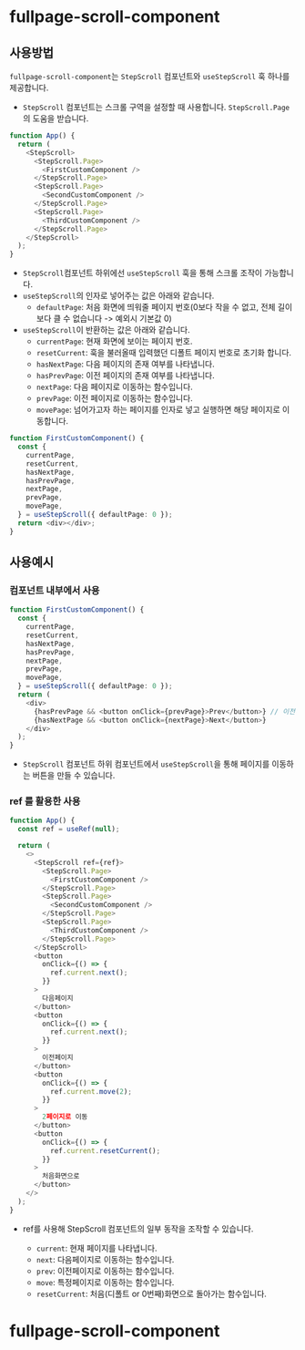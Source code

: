 # fullpage-scroll-component

## **사용방법**

`fullpage-scroll-component`는 `StepScroll` 컴포넌트와 `useStepScroll` 훅 하나를 제공합니다.

- `StepScroll` 컴포넌트는 스크롤 구역을 설정할 때 사용합니다. `StepScroll.Page`의 도움을 받습니다.

```typescript
function App() {
  return (
    <StepScroll>
      <StepScroll.Page>
        <FirstCustomComponent />
      </StepScroll.Page>
      <StepScroll.Page>
        <SecondCustomComponent />
      </StepScroll.Page>
      <StepScroll.Page>
        <ThirdCustomComponent />
      </StepScroll.Page>
    </StepScroll>
  );
}
```

- `StepScroll`컴포넌트 하위에선 `useStepScroll` 훅을 통해 스크롤 조작이 가능합니다.
- `useStepScroll`의 인자로 넣어주는 값은 아래와 같습니다.
  - `defaultPage`: 처음 화면에 띄워줄 페이지 번호(0보다 작을 수 없고, 전체 길이보다 클 수 없습니다 -> 예외시 기본값 0)
- `useStepScroll`이 반환하는 값은 아래와 같습니다.
  - `currentPage`: 현재 화면에 보이는 페이지 번호.
  - `resetCurrent`: 훅을 불러올때 입력했던 디폴트 페이지 번호로 초기화 합니다.
  - `hasNextPage`: 다음 페이지의 존재 여부를 나타냅니다.
  - `hasPrevPage`: 이전 페이지의 존재 여부를 나타냅니다.
  - `nextPage`: 다음 페이지로 이동하는 함수입니다.
  - `prevPage`: 이전 페이지로 이동하는 함수입니다.
  - `movePage`: 넘어가고자 하는 페이지를 인자로 넣고 실행하면 해당 페이지로 이동합니다.

```typescript
function FirstCustomComponent() {
  const {
    currentPage,
    resetCurrent,
    hasNextPage,
    hasPrevPage,
    nextPage,
    prevPage,
    movePage,
  } = useStepScroll({ defaultPage: 0 });
  return <div></div>;
}
```

## **사용예시**

### 컴포넌트 내부에서 사용

```typescript
function FirstCustomComponent() {
  const {
    currentPage,
    resetCurrent,
    hasNextPage,
    hasPrevPage,
    nextPage,
    prevPage,
    movePage,
  } = useStepScroll({ defaultPage: 0 });
  return (
    <div>
      {hasPrevPage && <button onClick={prevPage}>Prev</button>} // 이전 페이지ㅣ
      {hasNextPage && <button onClick={nextPage}>Next</button>}
    </div>
  );
}
```

- `StepScroll` 컴포넌트 하위 컴포넌트에서 `useStepScroll`을 통해 페이지를 이동하는 버튼을 만들 수 있습니다.

### ref 를 활용한 사용

```typescript
function App() {
  const ref = useRef(null);

  return (
    <>
      <StepScroll ref={ref}>
        <StepScroll.Page>
          <FirstCustomComponent />
        </StepScroll.Page>
        <StepScroll.Page>
          <SecondCustomComponent />
        </StepScroll.Page>
        <StepScroll.Page>
          <ThirdCustomComponent />
        </StepScroll.Page>
      </StepScroll>
      <button
        onClick={() => {
          ref.current.next();
        }}
      >
        다음페이지
      </button>
      <button
        onClick={() => {
          ref.current.next();
        }}
      >
        이전페이지
      </button>
      <button
        onClick={() => {
          ref.current.move(2);
        }}
      >
        2페이지로 이동
      </button>
      <button
        onClick={() => {
          ref.current.resetCurrent();
        }}
      >
        처음화면으로
      </button>
    </>
  );
}
```

- ref를 사용해 StepScroll 컴포넌트의 일부 동작을 조작할 수 있습니다.

  - `current`: 현재 페이지를 나타냅니다.
  - `next`: 다음페이지로 이동하는 함수입니다.
  - `prev`: 이전페이지로 이동하는 함수입니다.
  - `move`: 특정페이지로 이동하는 함수입니다.
  - `resetCurrent`: 처음(디폴트 or 0번째)화면으로 돌아가는 함수입니다.
# fullpage-scroll-component
